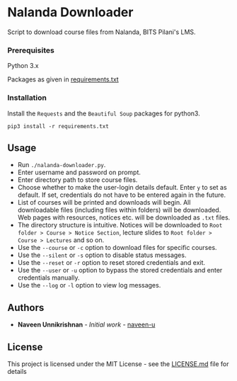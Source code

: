 # Nalanda Downloader

Script to download course files from Nalanda, BITS Pilani's LMS.

### Prerequisites

Python 3.x

Packages as given in [requirements.txt](requirements.txt)


### Installation

Install the `Requests` and the `Beautiful Soup` packages for python3.

```
pip3 install -r requirements.txt
```

## Usage

- Run `./nalanda-downloader.py`.
- Enter username and password on prompt.
- Enter directory path to store course files.
- Choose whether to make the user-login details default. Enter `y` to set as default. If set, credentials do not have to be entered again in the future.
- List of courses will be printed and downloads will begin. All downloadable files (including files within folders) will be downloaded. Web pages with resources, notices etc. will be downloaded as `.txt` files.
- The directory structure is intuitive. Notices will be downloaded to `Root folder > Course > Notice Section`, lecture slides to `Root folder > Course > Lectures` and so on.
- Use the `--course` or `-c` option to download files for specific courses.
- Use the `--silent` or `-s` option to disable status messages.
- Use the `--reset` or `-r` option to reset stored credentials and exit.
- Use the `--user` or `-u` option to bypass the stored credentials and enter credentials manually.
- Use the ``--log`` or `-l` option to view log messages.

## Authors

* **Naveen Unnikrishnan** - *Initial work* - [naveen-u](https://github.com/naveen-u)

## License

This project is licensed under the MIT License - see the [LICENSE.md](LICENSE.md) file for details


